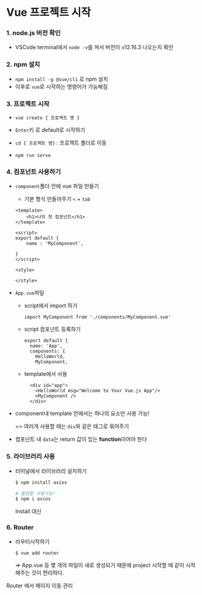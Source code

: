 # Vue 프로젝트 시작

### 1. node.js 버전 확인

- VSCode terminal에서 `node -v`를 쳐서 버전이 v12.16.3 나오는지 확인



### 2. npm 설치

- `npm install -g @vue/cli` 로 npm 설치
- 이후로 `vue`로 시작하는 명령어가 가능해짐



### 3. 프로젝트 시작

- `vue create { 프로젝트 명 }`
- `Enter`키 로 default로 시작하기

- `cd { 프로젝트 명}` : 프로젝트 폴더로 이동
- `npm run serve` 



### 4. 컴포넌트 사용하기

- `component`폴더 안에 vue 파일 만들기

  - 기본 형식 만들어주기 `<` + `tab`

  ```vue
  <template>
      <h1>나의 첫 컴포넌트</h1>
  </template>
  
  <script>
  export default {
      name : 'MyComponent',
  
  }
  </script>
  
  <style>
  
  </style>
  ```

- `App.vue`파일

  - script에서 import 하기

    ```vue
    import MyComponent from './components/MyComponent.vue'
    ```

  - script 컴포넌트 등록하기

    ```vue
    export default {
      name: 'App',
      components: {
        HelloWorld,
        MyComponent,
    ```

  - template에서 사용

    ```vue
      <div id="app">
        <HelloWorld msg="Welcome to Your Vue.js App"/>
        <MyComponent />
      </div>
    ```

- component내 template 안에서는 하나의 요소만 사용 가능!

  => 여러개 사용할 때는 `div`와 같은 태그로 묶어주기

- 컴포넌트 내 `data`는 return 값이 있는 **function**이어야 한다



### 5. 라이브러리 사용

- 터미널에서 라이브러리 설치하기 

  ```bash
  $ npm install axios
  
  # 줄임말 사용가능!
  $ npm i axios
  ```

  Install 대신




### 6. Router

- 라우터시작하기

  ```bash
  $ vue add router
  ```

  => App.vue 등 몇 개의 파일이 새로 생성되기 때문에 project 시작할 때 같이 시작해주는 것이 편리하다.

Router 에서 페이지 이동 관리







